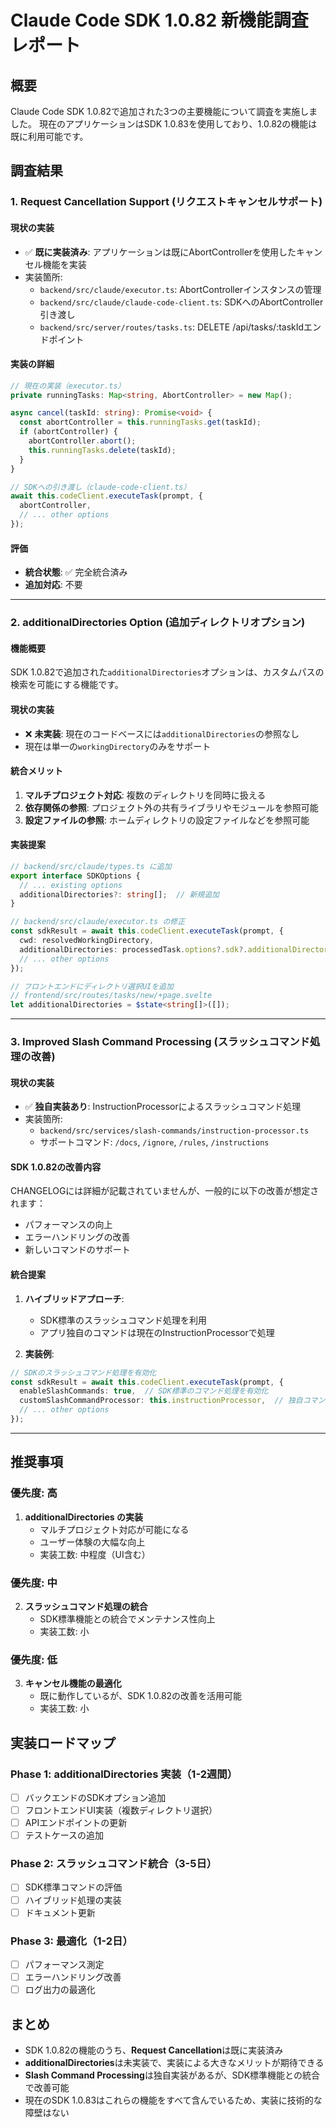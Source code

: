# Claude Code SDK 1.0.82 新機能調査レポート

## 概要
Claude Code SDK 1.0.82で追加された3つの主要機能について調査を実施しました。
現在のアプリケーションはSDK 1.0.83を使用しており、1.0.82の機能は既に利用可能です。

## 調査結果

### 1. Request Cancellation Support (リクエストキャンセルサポート)

#### 現状の実装
- ✅ **既に実装済み**: アプリケーションは既にAbortControllerを使用したキャンセル機能を実装
- 実装箇所:
  - `backend/src/claude/executor.ts`: AbortControllerインスタンスの管理
  - `backend/src/claude/claude-code-client.ts`: SDKへのAbortController引き渡し
  - `backend/src/server/routes/tasks.ts`: DELETE /api/tasks/:taskIdエンドポイント

#### 実装の詳細
```typescript
// 現在の実装（executor.ts）
private runningTasks: Map<string, AbortController> = new Map();

async cancel(taskId: string): Promise<void> {
  const abortController = this.runningTasks.get(taskId);
  if (abortController) {
    abortController.abort();
    this.runningTasks.delete(taskId);
  }
}

// SDKへの引き渡し（claude-code-client.ts）
await this.codeClient.executeTask(prompt, {
  abortController,
  // ... other options
});
```

#### 評価
- **統合状態**: ✅ 完全統合済み
- **追加対応**: 不要

---

### 2. additionalDirectories Option (追加ディレクトリオプション)

#### 機能概要
SDK 1.0.82で追加された`additionalDirectories`オプションは、カスタムパスの検索を可能にする機能です。

#### 現状の実装
- ❌ **未実装**: 現在のコードベースには`additionalDirectories`の参照なし
- 現在は単一の`workingDirectory`のみをサポート

#### 統合メリット
1. **マルチプロジェクト対応**: 複数のディレクトリを同時に扱える
2. **依存関係の参照**: プロジェクト外の共有ライブラリやモジュールを参照可能
3. **設定ファイルの参照**: ホームディレクトリの設定ファイルなどを参照可能

#### 実装提案
```typescript
// backend/src/claude/types.ts に追加
export interface SDKOptions {
  // ... existing options
  additionalDirectories?: string[];  // 新規追加
}

// backend/src/claude/executor.ts の修正
const sdkResult = await this.codeClient.executeTask(prompt, {
  cwd: resolvedWorkingDirectory,
  additionalDirectories: processedTask.options?.sdk?.additionalDirectories,
  // ... other options
});

// フロントエンドにディレクトリ選択UIを追加
// frontend/src/routes/tasks/new/+page.svelte
let additionalDirectories = $state<string[]>([]);
```

---

### 3. Improved Slash Command Processing (スラッシュコマンド処理の改善)

#### 現状の実装
- ✅ **独自実装あり**: InstructionProcessorによるスラッシュコマンド処理
- 実装箇所:
  - `backend/src/services/slash-commands/instruction-processor.ts`
  - サポートコマンド: `/docs`, `/ignore`, `/rules`, `/instructions`

#### SDK 1.0.82の改善内容
CHANGELOGには詳細が記載されていませんが、一般的に以下の改善が想定されます：
- パフォーマンスの向上
- エラーハンドリングの改善
- 新しいコマンドのサポート

#### 統合提案
1. **ハイブリッドアプローチ**: 
   - SDK標準のスラッシュコマンド処理を利用
   - アプリ独自のコマンドは現在のInstructionProcessorで処理

2. **実装例**:
```typescript
// SDKのスラッシュコマンド処理を有効化
const sdkResult = await this.codeClient.executeTask(prompt, {
  enableSlashCommands: true,  // SDK標準のコマンド処理を有効化
  customSlashCommandProcessor: this.instructionProcessor,  // 独自コマンド用
  // ... other options
});
```

---

## 推奨事項

### 優先度: 高
1. **additionalDirectories の実装**
   - マルチプロジェクト対応が可能になる
   - ユーザー体験の大幅な向上
   - 実装工数: 中程度（UI含む）

### 優先度: 中
2. **スラッシュコマンド処理の統合**
   - SDK標準機能との統合でメンテナンス性向上
   - 実装工数: 小

### 優先度: 低
3. **キャンセル機能の最適化**
   - 既に動作しているが、SDK 1.0.82の改善を活用可能
   - 実装工数: 小

## 実装ロードマップ

### Phase 1: additionalDirectories 実装（1-2週間）
- [ ] バックエンドのSDKオプション追加
- [ ] フロントエンドUI実装（複数ディレクトリ選択）
- [ ] APIエンドポイントの更新
- [ ] テストケースの追加

### Phase 2: スラッシュコマンド統合（3-5日）
- [ ] SDK標準コマンドの評価
- [ ] ハイブリッド処理の実装
- [ ] ドキュメント更新

### Phase 3: 最適化（1-2日）
- [ ] パフォーマンス測定
- [ ] エラーハンドリング改善
- [ ] ログ出力の最適化

## まとめ
- SDK 1.0.82の機能のうち、**Request Cancellation**は既に実装済み
- **additionalDirectories**は未実装で、実装による大きなメリットが期待できる
- **Slash Command Processing**は独自実装があるが、SDK標準機能との統合で改善可能
- 現在のSDK 1.0.83はこれらの機能をすべて含んでいるため、実装に技術的な障壁はない